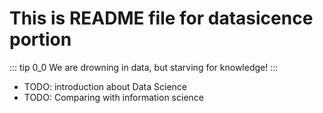 # This is README file for datasicence portion

::: tip 0_0
We are drowning in data, but starving for knowledge!
:::
- TODO: introduction about Data Science
- TODO: Comparing with information science
